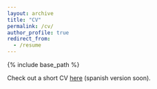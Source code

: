```yaml
---
layout: archive
title: "CV"
permalink: /cv/
author_profile: true
redirect_from:
  - /resume
---
```


{% include base_path %}

Check out a short CV [here](https://fjavifabre.github.io/files/cv.pdf) (spanish version soon).
